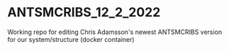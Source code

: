 # ANTSMCRIBS_12_2_2022
Working repo for editing Chris Adamsson's newest ANTSMCRIBS version for our system/structure (docker container)
